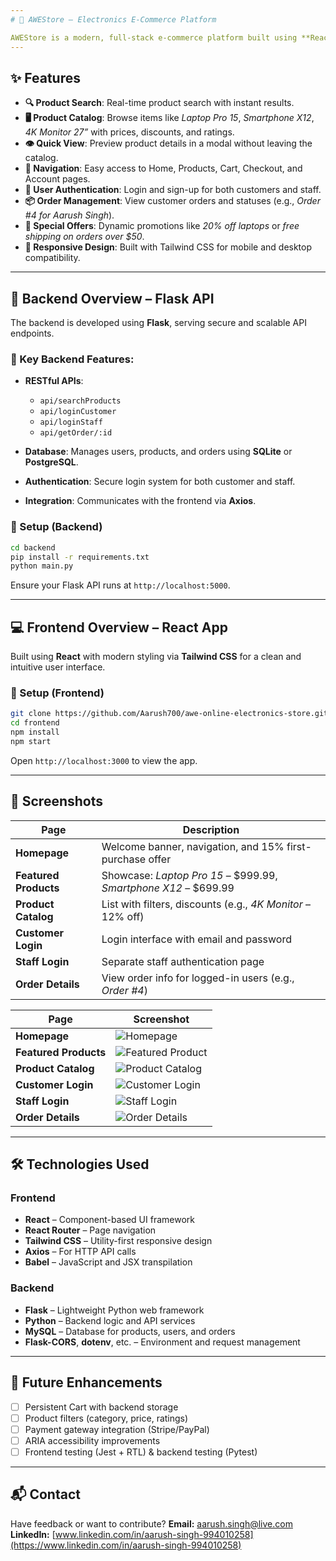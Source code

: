 ```yaml
---
# 🛒 AWEStore – Electronics E-Commerce Platform

AWEStore is a modern, full-stack e-commerce platform built using **React** (frontend) and **Flask** (backend) for a seamless electronics shopping experience. It features a responsive UI, product catalog with real-time search, user authentication (for customers and staff), and order management powered by a RESTful API.
---
```


## ✨ Features

- **🔍 Product Search**: Real-time product search with instant results.
- **🖥️ Product Catalog**: Browse items like _Laptop Pro 15_, _Smartphone X12_, _4K Monitor 27”_ with prices, discounts, and ratings.
- **👁️ Quick View**: Preview product details in a modal without leaving the catalog.
- **🧭 Navigation**: Easy access to Home, Products, Cart, Checkout, and Account pages.
- **🔐 User Authentication**: Login and sign-up for both customers and staff.
- **📦 Order Management**: View customer orders and statuses (e.g., _Order #4 for Aarush Singh_).
- **💸 Special Offers**: Dynamic promotions like _20% off laptops_ or _free shipping on orders over \$50_.
- **📱 Responsive Design**: Built with Tailwind CSS for mobile and desktop compatibility.

---

## 🧠 Backend Overview – Flask API

The backend is developed using **Flask**, serving secure and scalable API endpoints.

### 🔑 Key Backend Features:

- **RESTful APIs**:

  - `api/searchProducts`
  - `api/loginCustomer`
  - `api/loginStaff`
  - `api/getOrder/:id`

- **Database**: Manages users, products, and orders using **SQLite** or **PostgreSQL**.
- **Authentication**: Secure login system for both customer and staff.
- **Integration**: Communicates with the frontend via **Axios**.

### 🔧 Setup (Backend)

```bash
cd backend
pip install -r requirements.txt
python main.py
```

Ensure your Flask API runs at `http://localhost:5000`.

---

## 💻 Frontend Overview – React App

Built using **React** with modern styling via **Tailwind CSS** for a clean and intuitive user interface.

### 🔧 Setup (Frontend)

```bash
git clone https://github.com/Aarush700/awe-online-electronics-store.git
cd frontend
npm install
npm start
```

Open `http://localhost:3000` to view the app.

---

## 📸 Screenshots

| Page                  | Description                                                       |
| --------------------- | ----------------------------------------------------------------- |
| **Homepage**          | Welcome banner, navigation, and 15% first-purchase offer          |
| **Featured Products** | Showcase: _Laptop Pro 15_ – \$999.99, _Smartphone X12_ – \$699.99 |
| **Product Catalog**   | List with filters, discounts (e.g., _4K Monitor_ – 12% off)       |
| **Customer Login**    | Login interface with email and password                           |
| **Staff Login**       | Separate staff authentication page                                |
| **Order Details**     | View order info for logged-in users (e.g., _Order #4_)            |

| Page                  | Screenshot                                              |
| --------------------- | ------------------------------------------------------- |
| **Homepage**          | ![Homepage](./screenshots/homepage.png)                 |
| **Featured Products** | ![Featured Product](./screenshots/featured_product.png) |
| **Product Catalog**   | ![Product Catalog](./screenshots/product_catalogue.png) |
| **Customer Login**    | ![Customer Login](./screenshots/customer_login.png)     |
| **Staff Login**       | ![Staff Login](./screenshots/staff_login.png.png)       |
| **Order Details**     | ![Order Details](./screenshots/order_details.png)       |

---

## 🛠 Technologies Used

### Frontend

- **React** – Component-based UI framework
- **React Router** – Page navigation
- **Tailwind CSS** – Utility-first responsive design
- **Axios** – For HTTP API calls
- **Babel** – JavaScript and JSX transpilation

### Backend

- **Flask** – Lightweight Python web framework
- **Python** – Backend logic and API services
- **MySQL** – Database for products, users, and orders
- **Flask-CORS**, **dotenv**, etc. – Environment and request management

---

## 🚀 Future Enhancements

- [ ] Persistent Cart with backend storage
- [ ] Product filters (category, price, ratings)
- [ ] Payment gateway integration (Stripe/PayPal)
- [ ] ARIA accessibility improvements
- [ ] Frontend testing (Jest + RTL) & backend testing (Pytest)

---

## 📬 Contact

Have feedback or want to contribute?
**Email:** [aarush.singh@live.com](mailto:aarush.singh@live.com)
**LinkedIn:** [www.linkedin.com/in/aarush-singh-994010258](https://www.linkedin.com/in/aarush-singh-994010258)
